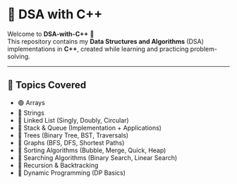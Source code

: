 # 📘 DSA with C++

Welcome to **DSA-with-C++** 🚀  
This repository contains my **Data Structures and Algorithms** (DSA) implementations in **C++**, created while learning and practicing problem-solving.

---

## 📂 Topics Covered
- 🟢 Arrays  
- 🔴 Strings  
- 🔴 Linked List (Singly, Doubly, Circular)  
- 🔴 Stack & Queue (Implementation + Applications)  
- 🔴 Trees (Binary Tree, BST, Traversals)  
- 🔴 Graphs (BFS, DFS, Shortest Paths)  
- 🔴 Sorting Algorithms (Bubble, Merge, Quick, Heap)  
- 🔴 Searching Algorithms (Binary Search, Linear Search)  
- 🔴 Recursion & Backtracking  
- 🔴 Dynamic Programming (DP Basics)  

